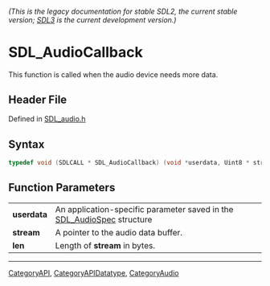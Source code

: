 ###### (This is the legacy documentation for stable SDL2, the current stable version; [SDL3](https://wiki.libsdl.org/SDL3/) is the current development version.)
# SDL_AudioCallback

This function is called when the audio device needs more data.

## Header File

Defined in [SDL_audio.h](https://github.com/libsdl-org/SDL/blob/SDL2/include/SDL_audio.h)

## Syntax

```c
typedef void (SDLCALL * SDL_AudioCallback) (void *userdata, Uint8 * stream, int len);
```

## Function Parameters

|              |                                                                                         |
| ------------ | --------------------------------------------------------------------------------------- |
| **userdata** | An application-specific parameter saved in the [SDL_AudioSpec](SDL_AudioSpec) structure |
| **stream**   | A pointer to the audio data buffer.                                                     |
| **len**      | Length of **stream** in bytes.                                                          |

----
[CategoryAPI](CategoryAPI), [CategoryAPIDatatype](CategoryAPIDatatype), [CategoryAudio](CategoryAudio)

